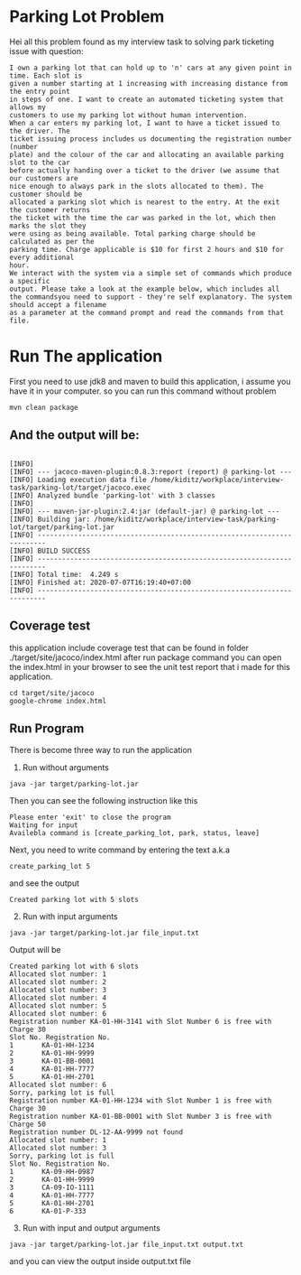 # Parking Lot Problem
Hei all this problem found as my interview task to solving park ticketing issue with question:
```
I own a parking lot that can hold up to 'n' cars at any given point in time. Each slot is
given a number starting at 1 increasing with increasing distance from the entry point
in steps of one. I want to create an automated ticketing system that allows my
customers to use my parking lot without human intervention.
When a car enters my parking lot, I want to have a ticket issued to the driver. The
ticket issuing process includes us documenting the registration number (number
plate) and the colour of the car and allocating an available parking slot to the car
before actually handing over a ticket to the driver (we assume that our customers are
nice enough to always park in the slots allocated to them). The customer should be
allocated a parking slot which is nearest to the entry. At the exit the customer returns
the ticket with the time the car was parked in the lot, which then marks the slot they
were using as being available. Total parking charge should be calculated as per the
parking time. Charge applicable is $10 for first 2 hours and $10 for every additional
hour.
We interact with the system via a simple set of commands which produce a specific
output. Please take a look at the example below, which includes all the commandsyou need to support - they're self explanatory. The system should accept a filename
as a parameter at the command prompt and read the commands from that file.
```

# Run The application 
First you need to use jdk8 and maven to build this application, i assume you have it in your computer. so you can run this command without problem
```
mvn clean package
```
## And the output will be:
```maven

[INFO] 
[INFO] --- jacoco-maven-plugin:0.8.3:report (report) @ parking-lot ---
[INFO] Loading execution data file /home/kiditz/workplace/interview-task/parking-lot/target/jacoco.exec
[INFO] Analyzed bundle 'parking-lot' with 3 classes
[INFO] 
[INFO] --- maven-jar-plugin:2.4:jar (default-jar) @ parking-lot ---
[INFO] Building jar: /home/kiditz/workplace/interview-task/parking-lot/target/parking-lot.jar
[INFO] ------------------------------------------------------------------------
[INFO] BUILD SUCCESS
[INFO] ------------------------------------------------------------------------
[INFO] Total time:  4.249 s
[INFO] Finished at: 2020-07-07T16:19:40+07:00
[INFO] ------------------------------------------------------------------------
```
## Coverage test
this application include coverage test that can be found in folder ./target/site/jacoco/index.html after run package command
you can open the index.html in your browser to see the unit test report that i made for this application.
```
cd target/site/jacoco
google-chrome index.html
```
## Run Program
There is become three way to run the application
1. Run without arguments
```
java -jar target/parking-lot.jar
```
Then you can see the following instruction like this
```
Please enter 'exit' to close the program
Waiting for input
Availebla command is [create_parking_lot, park, status, leave]
```
Next, you need to write command by entering the text a.k.a
```
create_parking_lot 5
```
and see the output
```
Created parking lot with 5 slots
```

2. Run with input arguments
```
java -jar target/parking-lot.jar file_input.txt
```
Output will be 

```
Created parking lot with 6 slots
Allocated slot number: 1
Allocated slot number: 2
Allocated slot number: 3
Allocated slot number: 4
Allocated slot number: 5
Allocated slot number: 6
Registration number KA-01-HH-3141 with Slot Number 6 is free with Charge 30
Slot No. Registration No.
1		KA-01-HH-1234
2		KA-01-HH-9999
3		KA-01-BB-0001
4		KA-01-HH-7777
5		KA-01-HH-2701
Allocated slot number: 6
Sorry, parking lot is full
Registration number KA-01-HH-1234 with Slot Number 1 is free with Charge 30
Registration number KA-01-BB-0001 with Slot Number 3 is free with Charge 50
Registration number DL-12-AA-9999 not found
Allocated slot number: 1
Allocated slot number: 3
Sorry, parking lot is full
Slot No. Registration No.
1		KA-09-HH-0987
2		KA-01-HH-9999
3		CA-09-IO-1111
4		KA-01-HH-7777
5		KA-01-HH-2701
6		KA-01-P-333
```

3. Run with input and output arguments

```
java -jar target/parking-lot.jar file_input.txt output.txt
```
and you can view the output inside output.txt file
